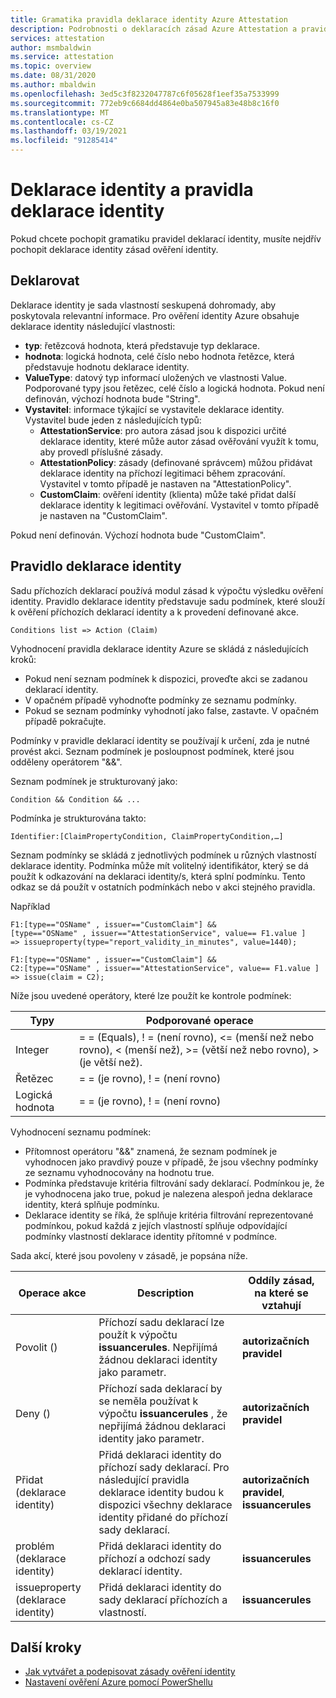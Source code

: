 ```yaml
---
title: Gramatika pravidla deklarace identity Azure Attestation
description: Podrobnosti o deklaracích zásad Azure Attestation a pravidlech deklarací identity.
services: attestation
author: msmbaldwin
ms.service: attestation
ms.topic: overview
ms.date: 08/31/2020
ms.author: mbaldwin
ms.openlocfilehash: 3ed5c3f8232047787c6f05628f1eef35a7533999
ms.sourcegitcommit: 772eb9c6684dd4864e0ba507945a83e48b8c16f0
ms.translationtype: MT
ms.contentlocale: cs-CZ
ms.lasthandoff: 03/19/2021
ms.locfileid: "91285414"
---
```

# <a name="claim-and-claim-rules"></a>Deklarace identity a pravidla deklarace identity

Pokud chcete pochopit gramatiku pravidel deklarací identity, musíte nejdřív pochopit deklarace identity zásad ověření identity.

## <a name="claim"></a>Deklarovat

Deklarace identity je sada vlastností seskupená dohromady, aby poskytovala relevantní informace. Pro ověření identity Azure obsahuje deklarace identity následující vlastnosti:

- **typ**: řetězcová hodnota, která představuje typ deklarace.
- **hodnota**: logická hodnota, celé číslo nebo hodnota řetězce, která představuje hodnotu deklarace identity.
- **ValueType**: datový typ informací uložených ve vlastnosti Value. Podporované typy jsou řetězec, celé číslo a logická hodnota. Pokud není definován, výchozí hodnota bude "String".
- **Vystavitel**: informace týkající se vystavitele deklarace identity. Vystavitel bude jeden z následujících typů:
  - **AttestationService**: pro autora zásad jsou k dispozici určité deklarace identity, které může autor zásad ověřování využít k tomu, aby provedl příslušné zásady.
  - **AttestationPolicy**: zásady (definované správcem) můžou přidávat deklarace identity na příchozí legitimaci během zpracování. Vystavitel v tomto případě je nastaven na "AttestationPolicy".
  - **CustomClaim**: ověření identity (klienta) může také přidat další deklarace identity k legitimaci ověřování. Vystavitel v tomto případě je nastaven na "CustomClaim".

Pokud není definován. Výchozí hodnota bude "CustomClaim".

## <a name="claim-rule"></a>Pravidlo deklarace identity

Sadu příchozích deklarací používá modul zásad k výpočtu výsledku ověření identity. Pravidlo deklarace identity představuje sadu podmínek, které slouží k ověření příchozích deklarací identity a k provedení definované akce.

```
Conditions list => Action (Claim)
```

Vyhodnocení pravidla deklarace identity Azure se skládá z následujících kroků:

- Pokud není seznam podmínek k dispozici, proveďte akci se zadanou deklarací identity. 
- V opačném případě vyhodnoťte podmínky ze seznamu podmínky.
- Pokud se seznam podmínky vyhodnotí jako false, zastavte. V opačném případě pokračujte.

Podmínky v pravidle deklarací identity se používají k určení, zda je nutné provést akci. Seznam podmínek je posloupnost podmínek, které jsou odděleny operátorem "&&".

Seznam podmínek je strukturovaný jako:

```
Condition && Condition && ...
```

Podmínka je strukturována takto:

```
Identifier:[ClaimPropertyCondition, ClaimPropertyCondition,…]
```

Seznam podmínky se skládá z jednotlivých podmínek u různých vlastností deklarace identity. Podmínka může mít volitelný identifikátor, který se dá použít k odkazování na deklaraci identity/s, která splní podmínku. Tento odkaz se dá použít v ostatních podmínkách nebo v akci stejného pravidla.

Například

```
F1:[type=="OSName" , issuer=="CustomClaim"] && 
[type=="OSName" , issuer=="AttestationService", value== F1.value ] 
=> issueproperty(type="report_validity_in_minutes", value=1440);

F1:[type=="OSName" , issuer=="CustomClaim"] && 
C2:[type=="OSName" , issuer=="AttestationService", value== F1.value ] 
=> issue(claim = C2);
```

Níže jsou uvedené operátory, které lze použít ke kontrole podmínek:

| Typy | Podporované operace |
|--|--|
| Integer | = = (Equals), \! = (není rovno), <= (menší než nebo rovno), < (menší než), >= (větší než nebo rovno), > (je větší než). |
| Řetězec | = = (je rovno), \! = (není rovno) |
| Logická hodnota | = = (je rovno), \! = (není rovno) |

Vyhodnocení seznamu podmínek:

- Přítomnost operátoru "&&" znamená, že seznam podmínek je vyhodnocen jako pravdivý pouze v případě, že jsou všechny podmínky ze seznamu vyhodnocovány na hodnotu true.
- Podmínka představuje kritéria filtrování sady deklarací. Podmínkou je, že je vyhodnocena jako true, pokud je nalezena alespoň jedna deklarace identity, která splňuje podmínku.
- Deklarace identity se říká, že splňuje kritéria filtrování reprezentované podmínkou, pokud každá z jejích vlastností splňuje odpovídající podmínky vlastností deklarace identity přítomné v podmínce.  

Sada akcí, které jsou povoleny v zásadě, je popsána níže.

| Operace akce | Description | Oddíly zásad, na které se vztahují |
|--|--|--|
| Povolit () | Příchozí sadu deklarací lze použít k výpočtu **issuancerules**. Nepřijímá žádnou deklaraci identity jako parametr. | **autorizačních pravidel** |
| Deny () | Příchozí sada deklarací by se neměla používat k výpočtu **issuancerules** , že nepřijímá žádnou deklaraci identity jako parametr. | **autorizačních pravidel** |
| Přidat (deklarace identity) | Přidá deklaraci identity do příchozí sady deklarací. Pro následující pravidla deklarace identity budou k dispozici všechny deklarace identity přidané do příchozí sady deklarací. |**autorizačních pravidel**, **issuancerules** |
| problém (deklarace identity) | Přidá deklaraci identity do příchozí a odchozí sady deklarací identity. | **issuancerules** |
| issueproperty (deklarace identity) | Přidá deklaraci identity do sady deklarací příchozích a vlastností. | **issuancerules**

## <a name="next-steps"></a>Další kroky

- [Jak vytvářet a podepisovat zásady ověření identity](author-sign-policy.md)
- [Nastavení ověření Azure pomocí PowerShellu](quickstart-powershell.md)

